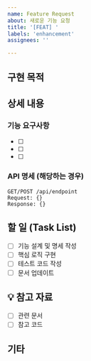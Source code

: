 ```yaml
---
name: Feature Request
about: 새로운 기능 요청
title: '[FEAT] '
labels: 'enhancement'
assignees: ''

---
```


## 구현 목적
<!-- 이 기능이 해결하려는 문제 또는 목표를 명확히 작성해주세요 -->

## 상세 내용
<!-- 구현하려는 기능에 대해 상세하게 설명해주세요 -->

### 기능 요구사항
- [ ] 
- [ ] 
- [ ] 

### API 명세 (해당하는 경우)
```
GET/POST /api/endpoint
Request: {}
Response: {}
```

## 할 일 (Task List)
- [ ] 기능 설계 및 명세 작성
- [ ] 핵심 로직 구현
- [ ] 테스트 코드 작성
- [ ] 문서 업데이트

## 💡 참고 자료
<!-- 기능 구현에 필요한 자료를 기록해주세요 -->
- [ ] 관련 문서
- [ ] 참고 코드

## 기타
<!-- 추가 고려사항이나 제약조건 등을 작성해주세요 -->
